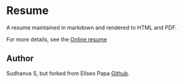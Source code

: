 # Resume

A resume maintained in markdown and rendered to HTML and PDF.

For more details, see the [Online resume](https://robotbramhana.github.io/markdown-cv/)

## Author

Sudhanva S, but forked from 
Eliseo Papa [Github](http://github.com/elipapa).
